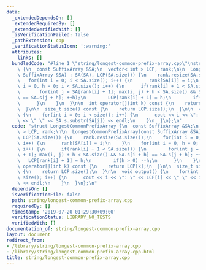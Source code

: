 ```yaml
---
data:
  _extendedDependsOn: []
  _extendedRequiredBy: []
  _extendedVerifiedWith: []
  _isVerificationFailed: false
  _pathExtension: cpp
  _verificationStatusIcon: ':warning:'
  attributes:
    links: []
  bundledCode: "#line 1 \"string/longest-common-prefix-array.cpp\"\nstruct LongestCommonPrefixArray\
    \ {\n  const SuffixArray &SA;\n  vector< int > LCP, rank;\n\n  LongestCommonPrefixArray(const\
    \ SuffixArray &SA) : SA(SA), LCP(SA.size()) {\n    rank.resize(SA.size());\n \
    \   for(int i = 0; i < SA.size(); i++) {\n      rank[SA[i]] = i;\n    }\n    for(int\
    \ i = 0, h = 0; i < SA.size(); i++) {\n      if(rank[i] + 1 < SA.size()) {\n \
    \       for(int j = SA[rank[i] + 1]; max(i, j) + h < SA.size() && SA.s[i + h]\
    \ == SA.s[j + h]; ++h);\n        LCP[rank[i] + 1] = h;\n        if(h > 0) --h;\n\
    \      }\n    }\n  }\n\n  int operator[](int k) const {\n    return LCP[k];\n\
    \  }\n\n  size_t size() const {\n    return LCP.size();\n  }\n\n  void output()\
    \ {\n    for(int i = 0; i < size(); i++) {\n      cout << i << \": \" << LCP[i]\
    \ << \" \" << SA.s.substr(SA[i]) << endl;\n    }\n  }\n};\n"
  code: "struct LongestCommonPrefixArray {\n  const SuffixArray &SA;\n  vector< int\
    \ > LCP, rank;\n\n  LongestCommonPrefixArray(const SuffixArray &SA) : SA(SA),\
    \ LCP(SA.size()) {\n    rank.resize(SA.size());\n    for(int i = 0; i < SA.size();\
    \ i++) {\n      rank[SA[i]] = i;\n    }\n    for(int i = 0, h = 0; i < SA.size();\
    \ i++) {\n      if(rank[i] + 1 < SA.size()) {\n        for(int j = SA[rank[i]\
    \ + 1]; max(i, j) + h < SA.size() && SA.s[i + h] == SA.s[j + h]; ++h);\n     \
    \   LCP[rank[i] + 1] = h;\n        if(h > 0) --h;\n      }\n    }\n  }\n\n  int\
    \ operator[](int k) const {\n    return LCP[k];\n  }\n\n  size_t size() const\
    \ {\n    return LCP.size();\n  }\n\n  void output() {\n    for(int i = 0; i <\
    \ size(); i++) {\n      cout << i << \": \" << LCP[i] << \" \" << SA.s.substr(SA[i])\
    \ << endl;\n    }\n  }\n};\n"
  dependsOn: []
  isVerificationFile: false
  path: string/longest-common-prefix-array.cpp
  requiredBy: []
  timestamp: '2019-07-20 01:29:30+09:00'
  verificationStatus: LIBRARY_NO_TESTS
  verifiedWith: []
documentation_of: string/longest-common-prefix-array.cpp
layout: document
redirect_from:
- /library/string/longest-common-prefix-array.cpp
- /library/string/longest-common-prefix-array.cpp.html
title: string/longest-common-prefix-array.cpp
---
```


